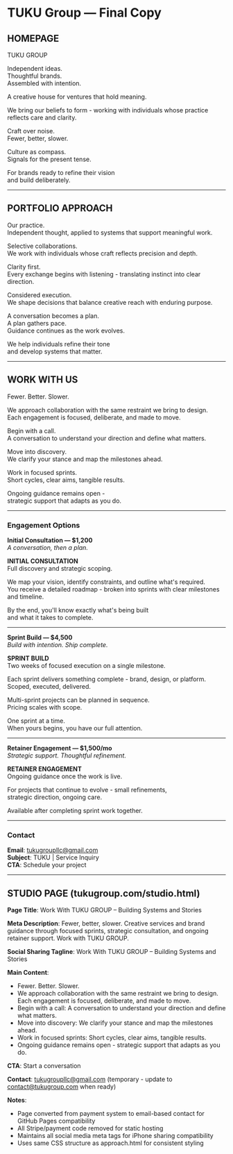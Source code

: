 # TUKU Group — Final Copy

## HOMEPAGE

TUKU GROUP  

Independent ideas.  
Thoughtful brands.  
Assembled with intention.  

A creative house for ventures that hold meaning.  

We bring our beliefs to form - working with individuals whose practice reflects care and clarity.  

Craft over noise.  
Fewer, better, slower.  

Culture as compass.  
Signals for the present tense.  

For brands ready to refine their vision  
and build deliberately.  

---

## PORTFOLIO APPROACH

Our practice.  
Independent thought, applied to systems that support meaningful work.  

Selective collaborations.  
We work with individuals whose craft reflects precision and depth.  

Clarity first.  
Every exchange begins with listening - translating instinct into clear direction.  

Considered execution.  
We shape decisions that balance creative reach with enduring purpose.  

A conversation becomes a plan.  
A plan gathers pace.  
Guidance continues as the work evolves.  

We help individuals refine their tone  
and develop systems that matter.  

---

## WORK WITH US

Fewer. Better. Slower.  

We approach collaboration with the same restraint we bring to design.  
Each engagement is focused, deliberate, and made to move.  

Begin with a call.  
A conversation to understand your direction and define what matters.  

Move into discovery.  
We clarify your stance and map the milestones ahead.  

Work in focused sprints.  
Short cycles, clear aims, tangible results.  

Ongoing guidance remains open -  
strategic support that adapts as you do.  

---

### Engagement Options

**Initial Consultation — $1,200**  
*A conversation, then a plan.*  

**INITIAL CONSULTATION**  
Full discovery and strategic scoping.  

We map your vision, identify constraints, and outline what's required.  
You receive a detailed roadmap - broken into sprints with clear milestones and timeline.  

By the end, you'll know exactly what's being built  
and what it takes to complete.  

---

**Sprint Build — $4,500**  
*Build with intention. Ship complete.*  

**SPRINT BUILD**  
Two weeks of focused execution on a single milestone.  

Each sprint delivers something complete - brand, design, or platform.  
Scoped, executed, delivered.  

Multi-sprint projects can be planned in sequence.  
Pricing scales with scope.  

One sprint at a time.  
When yours begins, you have our full attention.  

---

**Retainer Engagement — $1,500/mo**  
*Strategic support. Thoughtful refinement.*  

**RETAINER ENGAGEMENT**  
Ongoing guidance once the work is live.  

For projects that continue to evolve - small refinements,  
strategic direction, ongoing care.  

Available after completing sprint work together.

---

### Contact

**Email**: tukugroupllc@gmail.com  
**Subject**: TUKU | Service Inquiry  
**CTA**: Schedule your project

---

## STUDIO PAGE (tukugroup.com/studio.html)

**Page Title**: Work With TUKU GROUP – Building Systems and Stories

**Meta Description**: Fewer, better, slower. Creative services and brand guidance through focused sprints, strategic consultation, and ongoing retainer support. Work with TUKU GROUP.

**Social Sharing Tagline**: Work With TUKU GROUP – Building Systems and Stories

**Main Content**:
- Fewer. Better. Slower.
- We approach collaboration with the same restraint we bring to design. Each engagement is focused, deliberate, and made to move.
- Begin with a call: A conversation to understand your direction and define what matters.
- Move into discovery: We clarify your stance and map the milestones ahead.
- Work in focused sprints: Short cycles, clear aims, tangible results.
- Ongoing guidance remains open - strategic support that adapts as you do.

**CTA**: Start a conversation

**Contact**: tukugroupllc@gmail.com (temporary - update to contact@tukugroup.com when ready)

**Notes**: 
- Page converted from payment system to email-based contact for GitHub Pages compatibility
- All Stripe/payment code removed for static hosting
- Maintains all social media meta tags for iPhone sharing compatibility
- Uses same CSS structure as approach.html for consistent styling  